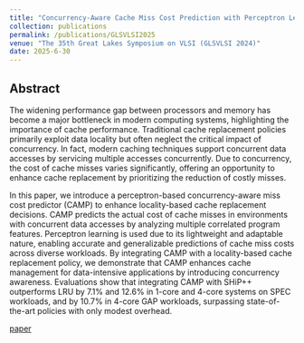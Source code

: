 ```yaml
---
title: "Concurrency-Aware Cache Miss Cost Prediction with Perceptron Learning"
collection: publications
permalink: /publications/GLSVLSI2025
venue: "The 35th Great Lakes Symposium on VLSI (GLSVLSI 2024)"
date: 2025-6-30
---
```


## Abstract
The widening performance gap between processors and memory has become a major bottleneck in modern computing systems, highlighting the importance of cache performance. Traditional cache replacement policies primarily exploit data locality but often neglect the critical impact of concurrency. In fact, modern caching techniques support concurrent data accesses by servicing multiple accesses concurrently. Due to concurrency, the cost of cache misses varies significantly, offering an opportunity to enhance cache replacement by prioritizing the reduction of costly misses.

In this paper, we introduce a perceptron-based concurrency-aware miss cost predictor (CAMP) to enhance locality-based cache replacement decisions. CAMP predicts the actual cost of cache misses in environments with concurrent data accesses by analyzing multiple correlated program features. Perceptron learning is used due to its lightweight and adaptable nature, enabling accurate and generalizable predictions of cache miss costs across diverse workloads. By integrating CAMP with a locality-based cache replacement policy, we demonstrate that CAMP enhances cache management for data-intensive applications by introducing concurrency awareness. Evaluations show that integrating CAMP with SHiP++ outperforms LRU by 7.1% and 12.6% in 1-core and 4-core systems on SPEC workloads, and by 10.7% in 4-core GAP workloads, surpassing state-of-the-art policies with only modest overhead.

[paper](../files/GLSVLSI2025/GLSVLSI2025.pdf)
